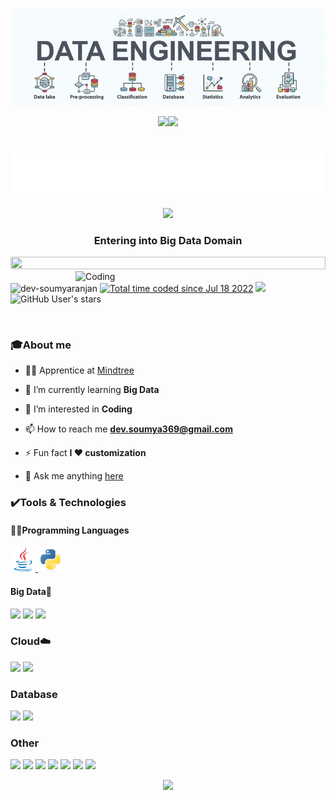 <center>
<img src="https://github.com/Dev-Soumyaranjan/Dev-Soumyaranjan/blob/main/Assets/Upload-Banner.jpg" />
</center>
<p align="center">
<img src="https://imagizer.imageshack.com/img924/6919/Nd3A5z.gif" /><img src="https://github.com/TheDudeThatCode/TheDudeThatCode/blob/master/Assets/Hi.gif" width="40px">
</p>

<h1 align="center">
<!--
 Another text Link = https://imagizer.imageshack.com/img923/9581/ayhpP9.gif

 <a href="https://imagizer.imageshack.com/img923/3831/0L1Zn8.gif">
-->
<img src="https://github.com/Dev-Soumyaranjan/Dev-Soumyaranjan/blob/main/Assets/names.svg" />

</h1>
<p align="center">
<img src="https://github-profile-trophy.vercel.app/?username=dev-soumyaranjan&theme=tokyonight&no-frame=true&row=1&&margin-w=30&no-bg=true">
</p>
<h3 align="center">Entering into Big Data Domain</h3>
<img src="https://i.imgur.com/dBaSKWF.gif" height="20" width="100%"> 
<img align="right" alt="Coding" width="400" src="https://user-images.githubusercontent.com/74038190/238353480-219bcc70-f5dc-466b-9a60-29653d8e8433.gif">
<p align="left"> <img src="https://komarev.com/ghpvc/?username=dev-soumyaranjan&label=Profile%20views&color=blueviolet&style=social" alt="dev-soumyaranjan" /> <a href="https://wakatime.com/@6933e00d-ca48-449c-a795-2d6bc31e9db9"><img src="https://wakatime.com/badge/user/6933e00d-ca48-449c-a795-2d6bc31e9db9.svg" alt="Total time coded since Jul 18 2022" /></a> <img src="https://img.shields.io/github/followers/dev-soumyaranjan?logo=github"> <img alt="GitHub User's stars" src="https://img.shields.io/github/stars/dev-soumyaranjan"></p></br>

  <h3 align="left">🎓About me</h3>

- 🧑‍💼 Apprentice at [Mindtree](https://www.mindtree.com/)

- 🌱 I’m currently learning **Big Data**

- 👀 I’m interested in **Coding**

- 📫 How to reach me **dev.soumya369@gmail.com**

- ⚡ Fun fact **I ❤️ customization**

- 💬 Ask me anything [here](https://github.com/Dev-Soumyaranjan/Dev-Soumyaranjan/discussions/1)


<h3 align="left">✔️Tools & Technologies</h3>

  #### 👨‍💻Programming Languages
<p align="left"> <a href="https://www.java.com" target="_blank" rel="noreferrer"> <img src="https://raw.githubusercontent.com/devicons/devicon/master/icons/java/java-original.svg" alt="java" width="40" height="40"/> </a> <a href="https://www.python.org" target="_blank" rel="noreferrer"> <img src="https://raw.githubusercontent.com/devicons/devicon/master/icons/python/python-original.svg" alt="python" width="40" height="40"/> </a> </p>

  #### Big Data💙
<p>
<img src="https://img.shields.io/badge/Apache_Hadoop-66CCFF?style=for-the-badge&logo=apache-hadoop&logoColor=white" /> 
<img src="https://img.shields.io/badge/Apache_Spark-E25A1C?style=for-the-badge&logo=apache-spark&logoColor=white" /> 
<img src="https://img.shields.io/badge/Apache_Hive-FDEE21?style=for-the-badge&logo=apache-hive&logoColor=black" />
</p>

### Cloud☁️
<p>
<img src="https://img.shields.io/badge/microsoft%20azure-%230089D6.svg?&style=for-the-badge&logo=azure%20artifacts&logoColor=white" /> 
<img src="https://img.shields.io/badge/Databricks-FF3621?style=for-the-badge&logo=databricks&logoColor=white" /> 
</p>

### Database
<p>
<img src="https://img.shields.io/badge/MySQL-4479A1?style=for-the-badge&logo=mysql&logoColor=white" /> 
<img src="https://img.shields.io/badge/Microsoft SQL Server-CC2927?style=for-the-badge&logo=MicrosoftSQLServer&logoColor=black" />
</p>

### Other
<p>
<img src="https://img.shields.io/badge/Linux-FCC624?style=for-the-badge&logo=linux&logoColor=black" />
<img src="https://img.shields.io/badge/Git-F05032?style=for-the-badge&logo=git&logoColor=white"> 
<img src="https://img.shields.io/badge/GitHub-100000?style=for-the-badge&logo=github&logoColor=white"> 
<img src="https://img.shields.io/badge/Google_Colab-F9AB00?style=for-the-badge&logo=googlecolab&logoColor=white" /> 
<img src="https://img.shields.io/badge/Visual_Studio_Code-007ACC?style=for-the-badge&logo=visualstudiocode&logoColor=balck" /> 
<img src="https://img.shields.io/badge/VirtualBox-183A61?style=for-the-badge&logo=virtualbox&logoColor=black" /> 
<img src="https://img.shields.io/badge/Jupyter-F37626?style=for-the-badge&logo=Jupyter&logoColor=black" /> 

</p>


<p align="center">
  <img width="48%" src="https://github-readme-streak-stats.herokuapp.com/?user=dev-soumyaranjan&theme=algolia" />
</p>
<!--
[![Soumyaranjan's github activity graph](https://activity-graph.herokuapp.com/graph?username=dev-soumyaranjan&theme=synthwave-84)](https://github.com/dev-soumyaranjan/github-readme-activity-graph)


Uncomment it when there will be minimum four repos 

[![Readme Card](https://github-readme-stats.vercel.app/api/pin/?username=dev-soumyaranjan&repo=Java-Coding-Questions&show_owner=false&theme=cobalt)](https://github.com/Dev-Soumyaranjan/Java-Coding-Questions)
-->


